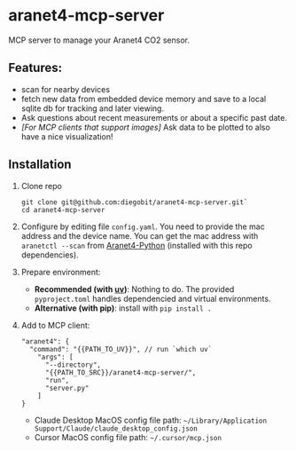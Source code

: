# aranet4-mcp-server

MCP server to manage your Aranet4 CO2 sensor.

## Features:
- scan for nearby devices
- fetch new data from embedded device memory and save to a local sqlite db for tracking and later viewing.
- Ask questions about recent measurements or about a specific past date.
- *[For MCP clients that support images]* Ask data to be plotted to also have a nice visualization!

## Installation

1. Clone repo

    ```
    git clone git@github.com:diegobit/aranet4-mcp-server.git`
    cd aranet4-mcp-server
    ```

2. Configure by editing file `config.yaml`. You need to provide the mac address and the device name. You can get the mac address with `aranetctl --scan` from [Aranet4-Python](https://github.com/Anrijs/Aranet4-Python) (installed with this repo dependencies).

3. Prepare environment:

    - **Recommended (with [uv](https://docs.astral.sh/uv/))**: Nothing to do. The provided `pyproject.toml` handles dependencied and virtual environments.
    - **Alternative (with pip)**: install with `pip install .`

4. Add to MCP client:

    ```
    "aranet4": {
      "command": "{{PATH_TO_UV}}", // run `which uv`
        "args": [
          "--directory",
          "{{PATH_TO_SRC}}/aranet4-mcp-server/",
          "run",
          "server.py"
        ]
    }
    ```

    - Claude Desktop MacOS config file path: `~/Library/Application Support/Claude/claude_desktop_config.json`
    - Cursor MacOS config file path: `~/.cursor/mcp.json`

